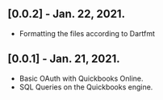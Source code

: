 ## [0.0.2] - Jan. 22, 2021.

* Formatting the files according to Dartfmt

## [0.0.1] - Jan. 21, 2021.

* Basic OAuth with Quickbooks Online.
* SQL Queries on the Quickbooks engine.

